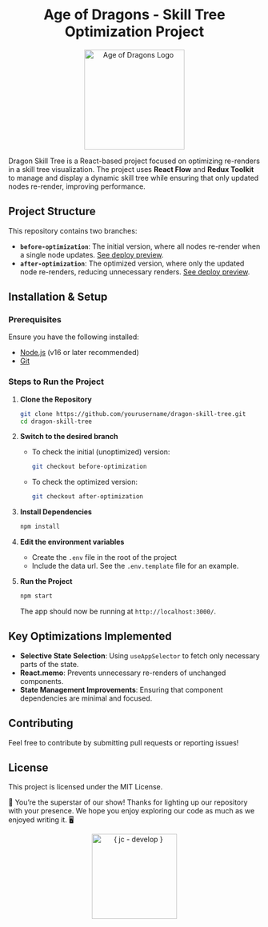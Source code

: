 <h1 align="center" > Age of Dragons - Skill Tree Optimization Project </h1>

<p align="center">
    <a href="https://juliancallejas.github.io/age-of-dragons-optimization/">
      <img src="https://juliancallejas.github.io/age-of-dragons-optimization/img/logo200.webp" width="200" alt="Age of Dragons Logo" />
    </a>
</p>

Dragon Skill Tree is a React-based project focused on optimizing re-renders in a skill tree visualization. The project uses **React Flow** and **Redux Toolkit** to manage and display a dynamic skill tree while ensuring that only updated nodes re-render, improving performance.

## Project Structure

This repository contains two branches:

- **`before-optimization`**: The initial version, where all nodes re-render when a single node updates.
  [See deploy preview](https://XXXX).
- **`after-optimization`**: The optimized version, where only the updated node re-renders, reducing unnecessary renders. [See deploy preview](https://XXXX).

## Installation & Setup

### Prerequisites

Ensure you have the following installed:

- [Node.js](https://nodejs.org/) (v16 or later recommended)
- [Git](https://git-scm.com/)

### Steps to Run the Project

1. **Clone the Repository**

   ```sh
   git clone https://github.com/yourusername/dragon-skill-tree.git
   cd dragon-skill-tree
   ```

2. **Switch to the desired branch**

   - To check the initial (unoptimized) version:
     ```sh
     git checkout before-optimization
     ```
   - To check the optimized version:
     ```sh
     git checkout after-optimization
     ```

3. **Install Dependencies**

   ```sh
   npm install
   ```

4. **Edit the environment variables**

   - Create the `.env` file in the root of the project
   - Include the data url. See the `.env.template` file for an example.

5. **Run the Project**
   ```sh
   npm start
   ```
   The app should now be running at `http://localhost:3000/`.

## Key Optimizations Implemented

- **Selective State Selection**: Using `useAppSelector` to fetch only necessary parts of the state.
- **React.memo**: Prevents unnecessary re-renders of unchanged components.
- **State Management Improvements**: Ensuring that component dependencies are minimal and focused.

## Contributing

Feel free to contribute by submitting pull requests or reporting issues!

## License

This project is licensed under the MIT License.

🌟 You’re the superstar of our show! Thanks for lighting up our repository with your presence. We hope you enjoy exploring our code as much as we enjoyed writing it. 🖥️

<p align="center">
<a href="https://github.com/JulianCallejas">
  <img src="https://res.cloudinary.com/dphleqb5t/image/upload/v1740784502/github-jc-develop/JC-LOGO-Horizontal-170-50-thin-github_uu3b5n.svg" width="170" alt="{ jc - develop }"  /> 
</a>
</p>
